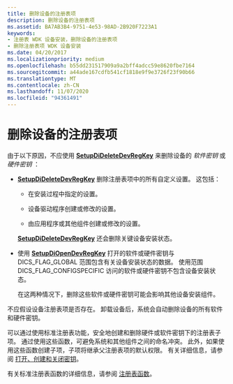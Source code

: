 ```yaml
---
title: 删除设备的注册表项
description: 删除设备的注册表项
ms.assetid: BA7AB3B4-9751-4e53-98AD-2B920F7223A1
keywords:
- 注册表 WDK 设备安装，删除设备的注册表项
- 删除注册表项 WDK 设备安装
ms.date: 04/20/2017
ms.localizationpriority: medium
ms.openlocfilehash: b55dd231517909a9a2bff4adcc59e8620fbe7164
ms.sourcegitcommit: a44ade167cdfb541cf1818e9f9e3726f23f90b66
ms.translationtype: MT
ms.contentlocale: zh-CN
ms.lasthandoff: 11/07/2020
ms.locfileid: "94361491"
---
```

# <a name="deleting-the-registry-keys-of-a-device"></a>删除设备的注册表项


由于以下原因，不应使用 [**SetupDiDeleteDevRegKey**](/windows/win32/api/setupapi/nf-setupapi-setupdideletedevregkey) 来删除设备的 *软件密钥* 或 *硬件密钥* ：

-   [**SetupDiDeleteDevRegKey**](/windows/win32/api/setupapi/nf-setupapi-setupdideletedevregkey) 删除注册表项中的所有自定义设置。 这包括：

    -   在安装过程中指定的设置。

    -   设备驱动程序创建或修改的设置。

    -   由应用程序或其他组件创建或修改的设置。

    [**SetupDiDeleteDevRegKey**](/windows/win32/api/setupapi/nf-setupapi-setupdideletedevregkey) 还会删除关键设备安装状态。

-   使用 [**SetupDiOpenDevRegKey**](/windows/win32/api/setupapi/nf-setupapi-setupdiopendevregkey) 打开的软件或硬件密钥与 DICS_FLAG_GLOBAL 范围包含有关设备安装状态的数据。 使用范围 DICS_FLAG_CONFIGSPECIFIC 访问的软件或硬件密钥不包含设备安装状态。

    在这两种情况下，删除这些软件或硬件密钥可能会影响其他设备安装组件。

不应假设设备注册表项是否存在。 卸载设备后，系统会自动删除设备的所有软件和硬件密钥。

可以通过使用标准注册表功能，安全地创建和删除硬件或软件密钥下的注册表子项。 通过使用这些函数，可避免系统和其他组件之间的命名冲突。 此外，如果使用这些函数创建子项，子项将继承父注册表项的默认权限。 有关详细信息，请参阅 [打开、创建和关闭密钥](/windows/win32/sysinfo/opening-creating-and-closing-keys)。

有关标准注册表函数的详细信息，请参阅 [注册表函数](/windows/win32/sysinfo/registry-functions)。